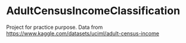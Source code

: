 AdultCensusIncomeClassification
==============================

Project for practice purpose. Data from https://www.kaggle.com/datasets/uciml/adult-census-income 
